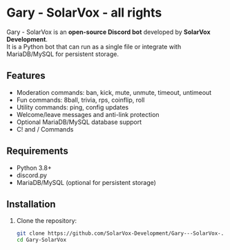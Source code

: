 # Gary - SolarVox - all rights 

Gary - SolarVox is an **open-source Discord bot** developed by **SolarVox Development**.  
It is a Python bot that can run as a single file or integrate with MariaDB/MySQL for persistent storage.

## Features
- Moderation commands: ban, kick, mute, unmute, timeout, untimeout
- Fun commands: 8ball, trivia, rps, coinflip, roll
- Utility commands: ping, config updates
- Welcome/leave messages and anti-link protection
- Optional MariaDB/MySQL database support
- C! and / Commands 

## Requirements
- Python 3.8+
- discord.py
- MariaDB/MySQL (optional for persistent storage)

## Installation
1. Clone the repository:
   ```bash
   git clone https://github.com/SolarVox-Development/Gary---SolarVox-.git
   cd Gary-SolarVox
